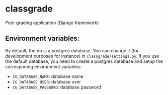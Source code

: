 # classgrade

Peer grading application (Django framework)

## Environment variables:

By default, the db is a postgres database. You can change it (for development purposes for instance) in `classgrade/settings.py`. If you use the default database, you need to create a postgres database and setup the correspondig environment variables:   
- `CG_DATABASE_NAME`: database name  
- `CG_DATABASE_USER`: database user  
- `CG_DATABASE_PASSWORD`: database password  
